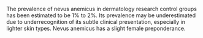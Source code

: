 The prevalence of nevus anemicus in dermatology research control groups has been estimated to be 1% to 2%. Its prevalence may be underestimated due to underrecognition of its subtle clinical presentation, especially in lighter skin types. Nevus anemicus has a slight female preponderance.